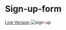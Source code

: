 # Sign-up-form
[Live Version](https://artanmerko.github.io/Sign-up-form/)
![sign-up](https://user-images.githubusercontent.com/97398977/160016462-3a4cd695-e9ce-4db4-ab4b-3c841de44d8d.png)
